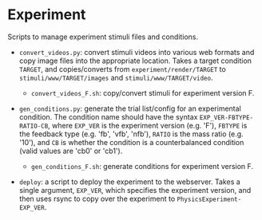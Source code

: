 # Experiment

Scripts to manage experiment stimuli files and conditions.

* `convert_videos.py`: convert stimuli videos into various web formats
  and copy image files into the appropriate location. Takes a target
  condition `TARGET`, and copies/converts from
  `experiment/render/TARGET` to `stimuli/www/TARGET/images` and
  `stimuli/www/TARGET/video`.

  * `convert_videos_F.sh`: copy/convert stimuli for experiment version F.

* `gen_conditions.py`: generate the trial list/config for an
  experimental condition. The condition name should have the syntax
  `EXP_VER-FBTYPE-RATIO-CB`, where `EXP_VER` is the experiment version
  (e.g. 'F'), `FBTYPE` is the feedback type (e.g. 'fb', 'vfb', 'nfb'),
  `RATIO` is the mass ratio (e.g. '10'), and `CB` is whether the
  condition is a counterbalanced condition (valid values are 'cb0' or
  'cb1').

  * `gen_conditions_F.sh`: generate conditions for experiment version F.

* `deploy`: a script to deploy the experiment to the webserver. Takes
  a single argument, `EXP_VER`, which specifies the experiment
  version, and then uses rsync to copy over the experiment to
  `PhysicsExperiment-EXP_VER`.
